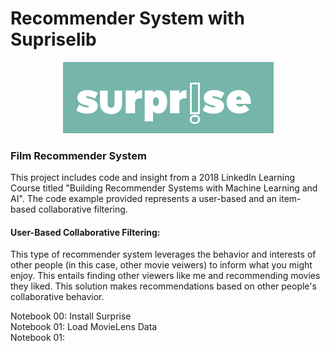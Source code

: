 # Recommender System with Supriselib
<center><img src="Images/surpriselib.png"/></center>

### Film Recommender System
This project includes code and insight from a 2018 LinkedIn Learning Course titled "Building Recommender Systems with Machine Learning and AI".  The code example provided represents a user-based and an item-based collaborative filtering.  
#### User-Based Collaborative Filtering: 
This type of recommender system leverages the behavior and interests of other people (in this case, other movie veiwers) to inform what you might enjoy. This entails finding other viewers like me and recommending movies they liked.  This solution makes recommendations based on other people's collaborative behavior. 

Notebook 00: Install Surprise<br>
Notebook 01: Load MovieLens Data<br>
Notebook 01: 
